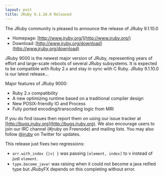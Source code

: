 ```yaml
---
layout: post
title: JRuby 9.1.10.0 Released
---
```

The JRuby community is pleased to announce the release of JRuby 9.1.10.0

- Homepage: [http://www.jruby.org/](http://www.jruby.org/)
- Download: [http://www.jruby.org/download](http://www.jruby.org/download)

JRuby 9000 is the newest major version of JRuby, representing years of effort and large-scale reboots of several JRuby subsystems.  It is expected to be compatible with Ruby 2.x and stay in sync with C Ruby.  JRuby 9.1.10.0 is our latest release...

Major features of JRuby 9000:

- Ruby 2.x compatibility
- A new optimizing runtime based on a traditional compiler design
- New POSIX-friendly IO and Process
- Fully ported encoding/transcoding logic from MRI

If you do find issues then report them on using our issue tracker at [http://bugs.jruby.org](http://bugs.jruby.org). We also encourage users to join our IRC channel (#jruby on Freenode) and mailing lists. You may also follow [@jruby](https://twitter.com/jruby) on Twitter for updates.

This release just fixes two regressions:

- ```arr.with_index {|v| }``` was passing ```[element, index]``` to v instead of just ```element```.
- ```type.become_java!``` was raising when it could not become a java reified type but JRubyFX depends on this completing without error.

